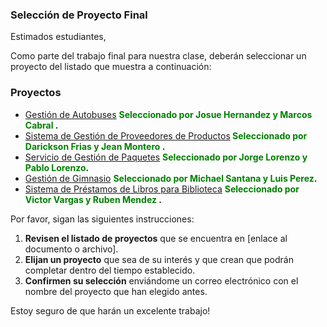 ### Selección de Proyecto Final

Estimados estudiantes,

Como parte del trabajo final para nuestra clase, deberán seleccionar un proyecto del listado que muestra a continuación:

### Proyectos
- [Gestión de Autobuses](gestion_autobus_pf.md) **<span style="color:green"> Seleccionado por Josue Hernandez  y Marcos Cabral </span>.**
- [Sistema de Gestión de Proveedores de Productos](proveedores_pf.md)**<span style="color:green"> Seleccionado por Darickson Frias y Jean Montero </span>.**
- [Servicio de Gestión de Paquetes](gestion_paquetes_pf.md) **<span style="color:green">Seleccionado por Jorge Lorenzo y Pablo Lorenzo</span>.**
- [Gestión de Gimnasio](gimnasio_pf.md) **<span style="color:green">Seleccionado por Michael Santana y Luis Perez</span>.**
- [Sistema de Préstamos de Libros para Biblioteca](prestamo_libros_pf.md) **<span style="color:green"> Seleccionado por Victor Vargas y Ruben Mendez </span>.**


Por favor, sigan las siguientes instrucciones:

1. **Revisen el listado de proyectos** que se encuentra en [enlace al documento o archivo].
2. **Elijan un proyecto** que sea de su interés y que crean que podrán completar dentro del tiempo establecido.
3. **Confirmen su selección** enviándome un correo electrónico con el nombre del proyecto que han elegido antes.

Estoy seguro de que harán un excelente trabajo!
